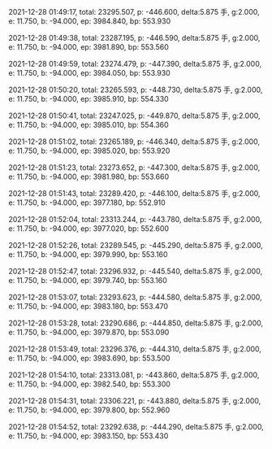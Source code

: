 2021-12-28 01:49:17, total: 23295.507, p: -446.600, delta:5.875 手, g:2.000, e: 11.750, b: -94.000, ep: 3984.840, bp: 553.930

2021-12-28 01:49:38, total: 23287.195, p: -446.590, delta:5.875 手, g:2.000, e: 11.750, b: -94.000, ep: 3981.890, bp: 553.560

2021-12-28 01:49:59, total: 23274.479, p: -447.390, delta:5.875 手, g:2.000, e: 11.750, b: -94.000, ep: 3984.050, bp: 553.930

2021-12-28 01:50:20, total: 23265.593, p: -448.730, delta:5.875 手, g:2.000, e: 11.750, b: -94.000, ep: 3985.910, bp: 554.330

2021-12-28 01:50:41, total: 23247.025, p: -449.870, delta:5.875 手, g:2.000, e: 11.750, b: -94.000, ep: 3985.010, bp: 554.360

2021-12-28 01:51:02, total: 23265.189, p: -446.340, delta:5.875 手, g:2.000, e: 11.750, b: -94.000, ep: 3985.020, bp: 553.920

2021-12-28 01:51:23, total: 23273.652, p: -447.300, delta:5.875 手, g:2.000, e: 11.750, b: -94.000, ep: 3981.980, bp: 553.660

2021-12-28 01:51:43, total: 23289.420, p: -446.100, delta:5.875 手, g:2.000, e: 11.750, b: -94.000, ep: 3977.180, bp: 552.910

2021-12-28 01:52:04, total: 23313.244, p: -443.780, delta:5.875 手, g:2.000, e: 11.750, b: -94.000, ep: 3977.020, bp: 552.600

2021-12-28 01:52:26, total: 23289.545, p: -445.290, delta:5.875 手, g:2.000, e: 11.750, b: -94.000, ep: 3979.990, bp: 553.160

2021-12-28 01:52:47, total: 23296.932, p: -445.540, delta:5.875 手, g:2.000, e: 11.750, b: -94.000, ep: 3979.740, bp: 553.160

2021-12-28 01:53:07, total: 23293.623, p: -444.580, delta:5.875 手, g:2.000, e: 11.750, b: -94.000, ep: 3983.180, bp: 553.470

2021-12-28 01:53:28, total: 23290.686, p: -444.850, delta:5.875 手, g:2.000, e: 11.750, b: -94.000, ep: 3979.870, bp: 553.090

2021-12-28 01:53:49, total: 23296.376, p: -444.310, delta:5.875 手, g:2.000, e: 11.750, b: -94.000, ep: 3983.690, bp: 553.500

2021-12-28 01:54:10, total: 23313.081, p: -443.860, delta:5.875 手, g:2.000, e: 11.750, b: -94.000, ep: 3982.540, bp: 553.300

2021-12-28 01:54:31, total: 23306.221, p: -443.880, delta:5.875 手, g:2.000, e: 11.750, b: -94.000, ep: 3979.800, bp: 552.960

2021-12-28 01:54:52, total: 23292.638, p: -444.290, delta:5.875 手, g:2.000, e: 11.750, b: -94.000, ep: 3983.150, bp: 553.430
